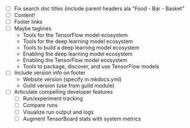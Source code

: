 - [ ] Fix search doc titles (include parent headers ala "Food - Bar - Basket"
- [ ] Content!
- [ ] Footer links
- [ ] Maybe taglines
    - Tools for the TensorFlow model ecosystem
    - Tools for the deep learning model ecosystem
    - Tools to build a deep learning model ecosystem
    - Enabling the deep learning model ecosystem
    - Enabling the TensorFlow model ecosystem
    - Tools to package, discover, and use TensorFlow models
- [ ] Include version info on footer
    - Website version (specify in mkdocs.yml)
    - Guild version (use from guild module)
- [ ] Articulate compelling developer features
    - [ ] Run/experiment tracking
    - [ ] Compare runs
    - [ ] Visualize run output and logs
    - [ ] Augment TensorBoard stats with system metrics
